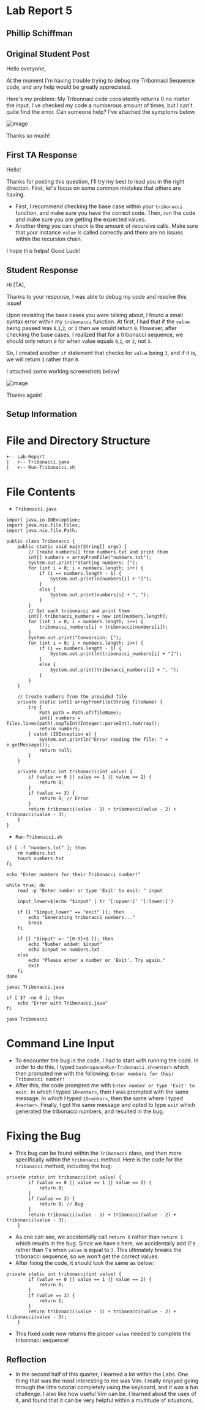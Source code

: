 # Lab Report 5
## Phillip Schiffman
## Original Student Post
Hello everyone,

At the moment I'm having trouble trying to debug my Tribonnaci Sequence code, and any help would be greatly appreciated. 

Here's my problem: My Tribonnaci code consistently returns 0 no matter the input. I've checked my code a numberous amount of times, but I can't quite find the error. Can someone help? I've attached the symptoms below.

![image](SymptomsCode.png)

Thanks so much!

## First TA Response

Hello!

Thanks for posting this question, I'll try my best to lead you in the right direction. First, let's focus on some common mistakes that others are having. 

- First, I recommend checking the base case within your ```tribonacci``` function, and make sure you have the correct code. Then, run the code and make sure you are getting the expected values.
- Another thing you can check is the amount of recursive calls. Make sure that your instance ```value``` is called correctly and there are no issues within the recursion chain.

I hope this helps! Good Luck!

## Student Response

Hi [TA],

Thanks to your response, I was able to debug my code and resolve this issue! 

Upon revisiting the base cases you were talking about, I found a small syntax error within my ```tribonacci``` function. At first, I had that if the ```value``` being passed was ```0```,```1```,```2```, or ```3``` then we would return ```0```. However, after checking the base cases, I realized that for a tribonacci sequence, we should only return ```0``` for when value equals ```0```,```1```, or ```2```, not ```3```.

So, I created another ```if``` statement that checks for ```value``` being ```3```, and if it is, we will return ```1``` rather than ```0```.

I attached some working screenshots below!

![image](WorkingTribonacci.png)

Thanks again!

## Setup Information

# File and Directory Structure
```
+-- Lab-Report
|   +-- Tribonacci.java
|   +-- Run-Tribonacci.sh
```

# File Contents
- ```Tribonacci.java```
```
import java.io.IOException;
import java.nio.file.Files;
import java.nio.file.Path;

public class Tribonacci {
    public static void main(String[] args) {
        // Create numbers[] from numbers.txt and print them
        int[] numbers = arrayFromFile("numbers.txt");
        System.out.print("Starting numbers: [");
        for (int i = 0; i < numbers.length; i++) {
            if (i == numbers.length - 1) { 
                System.out.println(numbers[i] + "]"); 
            }
            else { 
                System.out.print(numbers[i] + ", "); 
            }
        }
        // Get each tribonacci and print them
        int[] tribonacci_numbers = new int[numbers.length];
        for (int i = 0; i < numbers.length; i++) { 
            tribonacci_numbers[i] = tribonacci(numbers[i]); 
        }
        System.out.print("Conversion: [");
        for (int i = 0; i < numbers.length; i++) {
            if (i == numbers.length - 1) { 
                System.out.println(tribonacci_numbers[i] + "]"); 
            }
            else { 
                System.out.print(tribonacci_numbers[i] + ", "); 
            }
        }
    }

    // Create numbers from the provided file
    private static int[] arrayFromFile(String fileName) {
        try {
            Path path = Path.of(fileName);
            int[] numbers = Files.lines(path).mapToInt(Integer::parseInt).toArray();
            return numbers;
        } catch (IOException e) {
            System.out.println("Error reading the file: " + e.getMessage());
            return null;
        }
    }

    private static int tribonacci(int value) {
        if (value == 0 || value == 1 || value == 2) {
            return 0;
        }
        if (value == 3) {
            return 0; // Error
        }
        return tribonacci(value - 1) + tribonacci(value - 2) + tribonacci(value - 3);
    }
}
```
- ```Run-Tribonacci.sh```
```
if [ -f "numbers.txt" ]; then
    rm numbers.txt
    touch numbers.txt
fi

echo "Enter numbers for their Tribonacci number!"

while true; do
    read -p "Enter number or type 'Exit' to exit: " input

    input_lower=$(echo "$input" | tr '[:upper:]' '[:lower:]')

    if [[ "$input_lower" == "exit" ]]; then
        echo "Generating tribonacci numbers..."
        break
    fi

    if [[ "$input" =~ ^[0-9]+$ ]]; then
        echo "Number added: $input"
        echo $input >> numbers.txt
    else
        echo "Please enter a number or 'Exit'. Try again."
        exit
    fi
done

javac Tribonacci.java

if [ $? -ne 0 ]; then
    echo "Error with Tribonacci.java"
fi

java Tribonacci
```
# Command Line Input

- To encounter the bug in the code, I had to start with running the code. In order to do this, I typed ```bash<space>Run-Tribonacci.sh<enter>``` which then prompted me with the following: ```Enter numbers for their Tribonacci number!```
- After this, the code prompted me with ```Enter number or type 'Exit' to exit:``` in which I typed `10<enter>`, then I was prompted with the same message. In which I typed ```15<enter>```, then the same where I typed ```4<enter>```. Finally, I got the same message and opted to type ```exit``` which generated the tribonacci numbers, and resulted in the bug.

# Fixing the Bug

- This bug can be found within the ```Tribonacci``` class, and then more specifically within the ```tribonacci``` method. Here is the code for the ```tribonacci``` method, including the bug:

```
private static int tribonacci(int value) {
        if (value == 0 || value == 1 || value == 2) {
            return 0;
        }
        if (value == 3) {
            return 0; // Bug
        }
        return tribonacci(value - 1) + tribonacci(value - 2) + tribonacci(value - 3);
    }
```

- As one can see, we accidentally call ```return 0``` rather than ```return 1``` which results in the bug. Since we have ```0``` here, we accidentally add 0's rather than 1's when ```value``` is equal to ```3```. This ultimately breaks the tribonacci sequence, so we won't get the correct values.
- After fixing the code, it should look the same as below:

```
private static int tribonacci(int value) {
        if (value == 0 || value == 1 || value == 2) {
            return 0;
        }
        if (value == 3) {
            return 1;
        }
        return tribonacci(value - 1) + tribonacci(value - 2) + tribonacci(value - 3);
    }
```

- This fixed code now returns the proper ```value``` needed to complete the tribonnaci sequence!

## Reflection

- In the second half of this quarter, I learned a lot within the Labs. One thing that was the most interesting to me was Vim. I really enjoyed going through the little tutorial completely using the keyboard, and it was a fun challenge. I also like how useful Vim can be. I learned about the uses of it, and found that it can be very helpful within a multitude of situations. 
